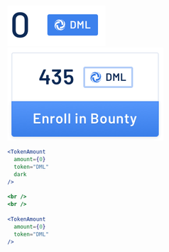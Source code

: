 <div class="references">
  <div class="reference">
    <a href="public/images/components/TokenAmount/1.png">
      <img src="public/images/components/TokenAmount/1.png" alt="TokenAmount 1" />
    </a>
  </div>
  <div class="reference">
    <a href="public/images/components/TokenAmount/2.png">
      <img src="public/images/components/TokenAmount/2.png" alt="TokenAmount 2" />
    </a>
  </div>
</div>

```jsx
<TokenAmount
  amount={0}
  token="DML"
  dark
/>

<br />
<br />

<TokenAmount
  amount={0}
  token="DML"
/>
```
